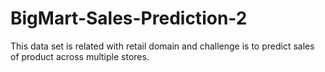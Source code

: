 # BigMart-Sales-Prediction-2
This data set is related with retail domain and challenge is to predict sales of product across multiple stores.
